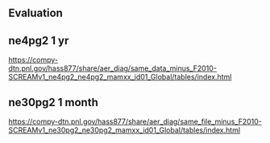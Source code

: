 ## Evaluation 

## ne4pg2 1 yr 

https://compy-dtn.pnl.gov/hass877/share/aer_diag/same_data_minus_F2010-SCREAMv1_ne4pg2_ne4pg2_mamxx_id01_Global/tables/index.html

## ne30pg2 1 month 

https://compy-dtn.pnl.gov/hass877/share/aer_diag/same_file_minus_F2010-SCREAMv1_ne30pg2_ne30pg2_mamxx_id01_Global/tables/index.html 

